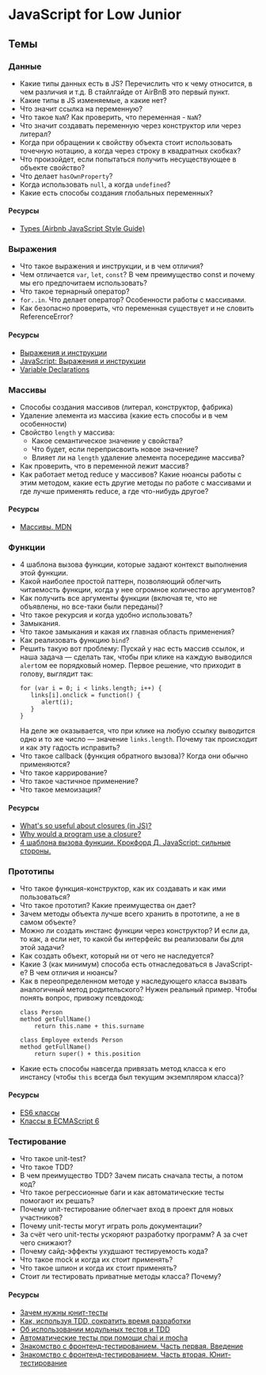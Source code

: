 # JavaScript for Low Junior

## Темы
### Данные 
* Какие типы данных есть в JS? Перечислить что к чему относится, в чем различия и т.д. В стайлгайде от AirBnB это первый пункт.
* Какие типы в JS изменяемые, а какие нет?
* Что значит ссылка на переменную?
* Что такое `NaN`? Как проверить, что переменная - `NaN`?
* Что значит создавать переменную через конструктор или через литерал?
* Когда при обращении к свойству объекта стоит использовать точечную нотацию, а когда через строку в квадратных скобках?
* Что произойдет, если попытаться получить несуществующее в объекте свойство?
* Что делает `hasOwnProperty`?
* Когда использовать `null`, а когда `undefined`?
* Какие есть способы создания глобальных переменных?

#### Ресурсы
* [Types (Airbnb JavaScript Style Guide)](https://github.com/airbnb/javascript#types)

### Выражения 
* Что такое выражения и инструкции, и в чем отличия? 
* Чем отличается `var`, `let`, `const`? В чем преимущество const и почему мы его предпочитаем использовать?
* Что такое тернарный оператор?
* `for..in`. Что делает оператор? Особенности работы с массивами.
* Как безопасно проверить, что переменная существует и не словить ReferenceError?

#### Ресурсы
* [Выражения и инструкции](https://ru.hexlet.io/courses/introduction_to_programming/lessons/expressions/theory_unit)
* [JavaScript: Выражения и инструкции](https://puzzleweb.ru/javascript/2_syntax3.php)
* [Variable Declarations](https://www.typescriptlang.org/docs/handbook/variable-declarations.html)

### Массивы 
* Способы создания массивов (литерал, конструктор, фабрика)
* Удаление элемента из массива (какие есть способы и в чем особенности)
* Свойство `length` у массива:
    * Какое семантическое значение у свойства?
    * Что будет, если переприсвоить новое значение?
    * Влияет ли на `length` удаление элемента посередине массива?
* Как проверить, что в переменной лежит массив?
* Как работает метод reduce у массивов? Какие нюансы работы с этим методом, какие есть другие методы по работе с массивами и где лучше применять reduce, а где что-нибудь другое?

#### Ресурсы
* [Массивы. MDN](https://developer.mozilla.org/ru/docs/Web/JavaScript/Reference/Global_Objects/Array)

### Функции 
* 4 шаблона вызова функции, которые задают контекст выполнения этой функции.
* Какой наиболее простой паттерн, позволяющий облегчить читаемость функции, когда у нее огромное количество аргументов?
* Как получить все аргументы функции (включая те, что не объявлены, но все-таки были переданы)?
* Что такое рекурсия и когда удобно использовать?
* Замыкания.
* Что такое замыкания и какая их главная область применения?  
* Как реализовать функцию `bind`? 
* Решить такую вот проблему:
    Пускай у нас есть массив ссылок, и наша задача — сделать так, чтобы при клике на каждую выводился `alert`ом ее порядковый номер. Первое решение, что приходит в голову, выглядит так:
    ```
    for (var i = 0; i < links.length; i++) {
       links[i].onclick = function() {
          alert(i);
       }
    }
    ```
    На деле же оказывается, что при клике на любую ссылку выводится одно и то же число — значение `links.length`. Почему так происходит и как эту гадость исправить?
* Что такое callback (функция обратного вызова)? Когда они обычно применяются?
* Что такое каррирование?
* Что такое частичное применение?
* Что такое мемоизация?

#### Ресурсы
* [What's so useful about closures (in JS)?](https://softwareengineering.stackexchange.com/questions/203507/whats-so-useful-about-closures-in-js)
* [Why would a program use a closure?](https://softwareengineering.stackexchange.com/questions/285941/why-would-a-program-use-a-closure)
* [4 шаблона вызова функции. Крокфорд Д. JavaScript: сильные стороны.](https://orkhanalyshov.com/media/JavaScript/books/TheGoodParts.pdf#page=44&zoom=auto,-265,627)


### Прототипы 
* Что такое функция-конструктор, как их создавать и как ими пользоваться?
* Что такое прототип? Какие преимущества он дает? 
* Зачем методы объекта лучше всего хранить в прототипе, а не в самом объекте?
* Можно ли создать инстанс функции через конструктор? И если да, то как, а если нет, то какой бы интерфейс вы реализовали бы для этой задачи?
* Как создать объект, который ни от чего не наследуется?
* Какие 3 (как минимум) способа есть отнаследоваться в JavaScript-е? В чем отличия и нюансы?  
* Как в переопределенном методе у наследующего класса вызвать аналогичный метод родительского?
    Нужен реальный пример. Чтобы понять вопрос, привожу псевдокод:
    ```
    class Person
    method getFullName()
        return this.name + this.surname

    class Employee extends Person
    method getFullName()
        return super() + this.position
    ```
* Какие есть способы навсегда привязать метод класса к его инстансу (чтобы `this` всегда был текущим экземпляром класса)?

#### Ресурсы
* [ES6 классы](http://jsraccoon.ru/es6-classes)
* [Классы в ECMAScript 6](https://frontender.info/es6-classes-final/)

### Тестирование 
* Что такое unit-test?
* Что такое TDD?
* В чем преимущество TDD? Зачем писать сначала тесты, а потом код?
* Что такое регрессионные баги и как автоматические тесты помогают их решать?
* Почему unit-тестирование облегчает вход в проект для новых участников? 
* Почему unit-тесты могут играть роль документации?
* За счёт чего unit-тесты ускоряют разработку программ? А за счет чего снижают?
* Почему сайд-эффекты ухудшают тестируемость кода?
* Что такое mock и когда их стоит применять?
* Что такое шпион и когда их стоит применять?
* Стоит ли тестировать приватные методы класса? Почему?

#### Ресурсы
* [Зачем нужны юнит-тесты](https://tproger.ru/translations/unit-tests-purposes/)
* [Как, используя TDD, сократить время разработки](https://www.simbirsoft.com/blog/razrabotka-cherez-testirovanie-polza-i-vred/)
* [Об использовании модульных тестов и TDD](https://eax.me/unit-testing/)
* [Автоматические тесты при помощи chai и mocha](https://learn.javascript.ru/testing/)
* [Знакомство с фронтенд-тестированием. Часть первая. Введение](https://tproger.ru/translations/frontend-testing-1/)
* [Знакомство с фронтенд-тестированием. Часть вторая. Юнит-тестирование](https://tproger.ru/translations/frontend-testing-2/)
